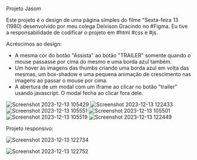 Projeto Jasom

Este projeto é o design de uma página simples do filme "Sexta-feira 13 (1980) desenvolvido por meu colega Deivison Gracindo no #Figma. 
Eu tive a responsabilidade de codificar o projeto em #html #css e #js.

Acréscimos ao design:
- A mesma cor do botão "Assista" ao botão "TRAILER" somente quando o mouse passasse por cima do mesmo e uma borda azul também.
- Um hover às imagens das thumbs criando uma borda azul em volta das mesmas, um box-shadow e uma pequena animação de crescimento nas imagens ao passar o mouse por cima.
- A abertura de um  modal com um iframe ao clicar no botão "trailer" usando javascript. O modal fecha ao clicar fora dele.

  
![Screenshot 2023-12-13 105429](https://github.com/Grid2109/projeto-jasom/assets/114755206/b95572ba-0c64-434b-9c9f-c8c27b57a40e)
![Screenshot 2023-12-13 122433](https://github.com/Grid2109/projeto-jasom/assets/114755206/ecdbf81f-d7b5-4426-bbf5-0dcbca114371)
![Screenshot 2023-12-13 105551](https://github.com/Grid2109/projeto-jasom/assets/114755206/bbd4cc0c-f860-4bc3-a9f8-9584293f39ad)
![Screenshot 2023-12-13 105501](https://github.com/Grid2109/projeto-jasom/assets/114755206/10aaedff-f823-4e66-b052-ad9c6b52c9e8)
![Screenshot 2023-12-13 105519](https://github.com/Grid2109/projeto-jasom/assets/114755206/8216903b-4b77-4bd3-ba95-974073aababd)
![Screenshot 2023-12-13 122449](https://github.com/Grid2109/projeto-jasom/assets/114755206/3c916ed5-d869-4dd2-9802-48b6d277dab0)

Projeto responsivo:

![Screenshot 2023-12-13 122734](https://github.com/Grid2109/projeto-jasom/assets/114755206/db5ef1e1-ca5e-4c26-84b6-75d732a73bc8)

![Screenshot 2023-12-13 122752](https://github.com/Grid2109/projeto-jasom/assets/114755206/43318ea2-54eb-487d-b547-485ff40322ad)






